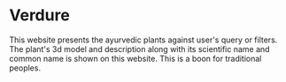 # Verdure
This website presents the ayurvedic plants against user's query or filters. The plant's 3d model and description along with its scientific name and common name is shown on this website. This is a boon for traditional peoples.
